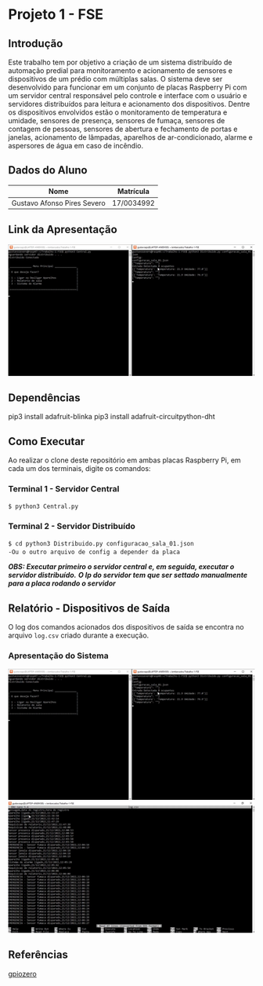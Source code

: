 # Projeto 1 - FSE

## Introdução

Este trabalho tem por objetivo a criação de um sistema distribuído de automação predial para monitoramento e acionamento de sensores e dispositivos de um prédio com múltiplas salas. O sistema deve ser desenvolvido para funcionar em um conjunto de placas Raspberry Pi com um servidor central responsável pelo controle e interface com o usuário e servidores distribuídos para leitura e acionamento dos dispositivos. Dentre os dispositivos envolvidos estão o monitoramento de temperatura e umidade, sensores de presença, sensores de fumaça, sensores de contagem de pessoas, sensores de abertura e fechamento de portas e janelas, acionamento de lâmpadas, aparelhos de ar-condicionado, alarme e aspersores de água em caso de incêndio.

## Dados do Aluno

| Nome                          | Matrícula  |
| ----------------------------- | ---------- |
| Gustavo Afonso Pires Severo   | 17/0034992 |


## Link da Apresentação

[![IMAGE ALT TEXT HERE](imagens/menu_principal.png)](https://youtu.be/4v6FVHhwNKY)

## Dependências

pip3 install adafruit-blinka
pip3 install adafruit-circuitpython-dht


## Como Executar

Ao realizar o clone deste repositório em ambas placas Raspberry Pi, em cada um dos terminais, digite os comandos:

### Terminal 1 - Servidor Central

```bash
$ python3 Central.py
```

### Terminal 2 - Servidor Distribuído

```bash
$ cd python3 Distribuido.py configuracao_sala_01.json
-Ou o outro arquivo de config a depender da placa
```

**_OBS: Executar primeiro o servidor central e, em seguida, executar o servidor distribuído._**
**_O Ip do servidor tem que ser settado manualmente para a placa rodando o servidor_**

## Relatório - Dispositivos de Saída

O log dos comandos acionados dos dispositivos de saída se encontra no arquivo `log.csv` criado durante a execução.

### Apresentação do Sistema

![Servidor Central](imagens/menu_principal.png)
![Log File](imagens/log_file.png)

## Referências

[gpiozero](https://gpiozero.readthedocs.io/en/stable/)
